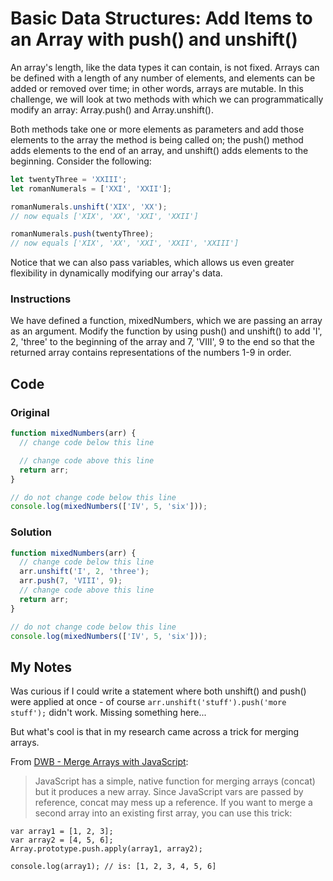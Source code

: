 # Basic Data Structures: Add Items to an Array with push() and unshift()

An array's length, like the data types it can contain, is not fixed. Arrays can be defined with a length of any number of elements, and elements can be added or removed over time; in other words, arrays are mutable. In this challenge, we will look at two methods with which we can programmatically modify an array: Array.push() and Array.unshift().

Both methods take one or more elements as parameters and add those elements to the array the method is being called on; the push() method adds elements to the end of an array, and unshift() adds elements to the beginning. Consider the following:

```javascript
let twentyThree = 'XXIII';
let romanNumerals = ['XXI', 'XXII'];

romanNumerals.unshift('XIX', 'XX');
// now equals ['XIX', 'XX', 'XXI', 'XXII']

romanNumerals.push(twentyThree);
// now equals ['XIX', 'XX', 'XXI', 'XXII', 'XXIII']
```
Notice that we can also pass variables, which allows us even greater flexibility in dynamically modifying our array's data.

### Instructions

We have defined a function, mixedNumbers, which we are passing an array as an argument. Modify the function by using push() and unshift() to add 'I', 2, 'three' to the beginning of the array and 7, 'VIII', 9 to the end so that the returned array contains representations of the numbers 1-9 in order.

## Code

### Original

```javascript
function mixedNumbers(arr) {
  // change code below this line

  // change code above this line
  return arr;
}

// do not change code below this line
console.log(mixedNumbers(['IV', 5, 'six']));
```

### Solution

```javascript
function mixedNumbers(arr) {
  // change code below this line
  arr.unshift('I', 2, 'three');
  arr.push(7, 'VIII', 9);
  // change code above this line
  return arr;
}

// do not change code below this line
console.log(mixedNumbers(['IV', 5, 'six']));
```

## My Notes

Was curious if I could write a statement where both unshift() and push() were applied at once - of course `arr.unshift('stuff').push('more stuff');` didn't work. Missing something here...

But what's cool is that in my research came across a trick for merging arrays.

From [DWB - Merge Arrays with JavaScript](https://davidwalsh.name/merge-arrays-javascript):

> JavaScript has a simple, native function for merging arrays (concat) but it produces a new array. Since JavaScript vars are passed by reference, concat may mess up a reference. If you want to merge a second array into an existing first array, you can use this trick:

```
var array1 = [1, 2, 3];
var array2 = [4, 5, 6];
Array.prototype.push.apply(array1, array2);

console.log(array1); // is: [1, 2, 3, 4, 5, 6]
```

